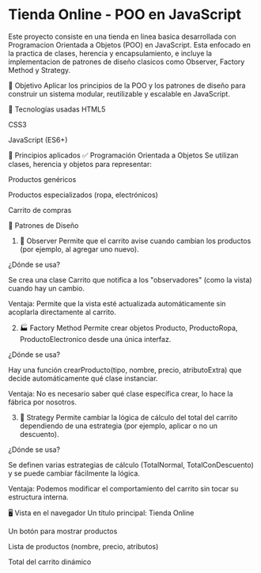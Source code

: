 # Tienda Online - POO en JavaScript
Este proyecto consiste en una tienda en linea basica desarrollada con Programacion Orientada a Objetos (POO) en JavaScript. Esta enfocado en la practica de clases, herencia y encapsulamiento, e incluye la implementacion de patrones de diseño clasicos como Observer, Factory Method y Strategy.

📌 Objetivo
Aplicar los principios de la POO y los patrones de diseño para construir un sistema modular, reutilizable y escalable en JavaScript.

🚀 Tecnologías usadas
HTML5

CSS3

JavaScript (ES6+)

🧠 Principios aplicados
✅ Programación Orientada a Objetos
Se utilizan clases, herencia y objetos para representar:

Productos genéricos

Productos especializados (ropa, electrónicos)

Carrito de compras

🧩 Patrones de Diseño
1. 🧭 Observer
Permite que el carrito avise cuando cambian los productos (por ejemplo, al agregar uno nuevo).

¿Dónde se usa?

Se crea una clase Carrito que notifica a los "observadores" (como la vista) cuando hay un cambio.

Ventaja: Permite que la vista esté actualizada automáticamente sin acoplarla directamente al carrito.

2. 🏭 Factory Method
Permite crear objetos Producto, ProductoRopa, ProductoElectronico desde una única interfaz.

¿Dónde se usa?

Hay una función crearProducto(tipo, nombre, precio, atributoExtra) que decide automáticamente qué clase instanciar.

Ventaja: No es necesario saber qué clase específica crear, lo hace la fábrica por nosotros.

3. 🧠 Strategy
Permite cambiar la lógica de cálculo del total del carrito dependiendo de una estrategia (por ejemplo, aplicar o no un descuento).

¿Dónde se usa?

Se definen varias estrategias de cálculo (TotalNormal, TotalConDescuento) y se puede cambiar fácilmente la lógica.

Ventaja: Podemos modificar el comportamiento del carrito sin tocar su estructura interna.

🖥 Vista en el navegador
Un título principal: Tienda Online

Un botón para mostrar productos

Lista de productos (nombre, precio, atributos)

Total del carrito dinámico